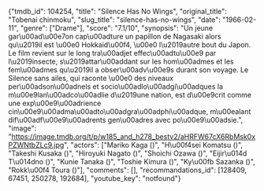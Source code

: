 {"tmdb_id": 104254, "title": "Silence Has No Wings", "original_title": "Tobenai chinmoku", "slug_title": "silence-has-no-wings", "date": "1966-02-11", "genre": ["Drame"], "score": "7.1/10", "synopsis": "Un jeune gar\u00ad\u00e7on cap\u00adture un papillon de Nagasaki alors qu\u2019il est \u00e0 Hokkaid\u00f4, \u00e0 l\u2019autre bout du Japon. Le film revient sur le long tra\u00adjet effec\u00adtu\u00e9 par l\u2019insecte, s\u2019attar\u00addant sur les hom\u00admes et les fem\u00admes qu\u2019il a obser\u00adv\u00e9s durant son voyage. Le Silence sans ailes, qui raconte \u00e0 des niveaux per\u00adson\u00adnels et socio\u00adlo\u00adgi\u00adques la m\u00e9lan\u00adco\u00adlie d\u2019une nation, est d\u00e9crit comme une exp\u00e9\u00adrience cin\u00e9\u00adma\u00adto\u00adgra\u00adphi\u00adque, m\u00ealant dif\u00adf\u00e9\u00adrents gen\u00adres avec po\u00e9\u00adsie.", "image": "https://image.tmdb.org/t/p/w185_and_h278_bestv2/aHRFW67cX6RbMsk0xPZWNtbZLc9.jpg", "actors": ["Mariko Kaga ()", "H\u00f4sei Komatsu ()", "Takeshi Kusaka ()", "Hiroyuki Nagato ()", "Shoichi Ozawa ()", "Eijir\u014d T\u014dno ()", "Kunie Tanaka ()", "Toshie Kimura ()", "Ky\u00fb Sazanka ()", "Rokk\u00f4 Toura ()"], "comments": [], "recommandations_id": [128409, 67451, 250278, 192684], "youtube_key": "notfound"}